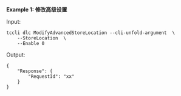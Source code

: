 **Example 1: 修改高级设置**



Input: 

```
tccli dlc ModifyAdvancedStoreLocation --cli-unfold-argument  \
    --StoreLocation  \
    --Enable 0
```

Output: 
```
{
    "Response": {
        "RequestId": "xx"
    }
}
```


